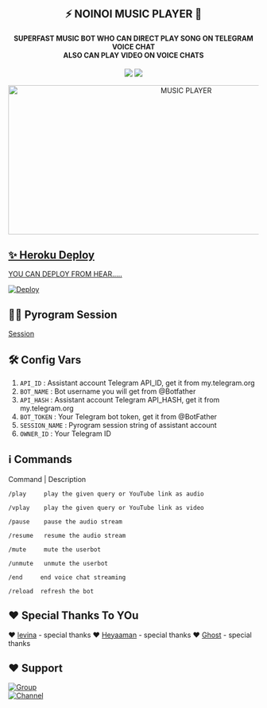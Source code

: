 <h2 align= center><b>⚡ NOINOI MUSIC PLAYER 🎵</b></h2>
<h4 align = center>SUPERFAST MUSIC BOT WHO CAN DIRECT PLAY SONG ON TELEGRAM VOICE CHAT<br> ALSO CAN PLAY VIDEO ON VOICE CHATS</h4>

<p align='center'>
<a href="https://www.python.org/" alt="made-with-python"> <img src="https://img.shields.io/badge/Made%20with-Python-1f425f.svg?style=flat-square&logo=python&color=blue"></a>
<a href="https://github.com/NOIOPMUSIC/graphs/commit-activity" alt="Maintenance"> <img src="https://img.shields.io/badge/Maintained%3F-yes-green.svg?style=flat-square"></a></p>

<p align="center"><a href="https://t.me/bazigar_xd"><img src="https://telegra.ph/file/f85d40695466933c7f113.jpg" height="300" width="700" alt="MUSIC PLAYER"></p>

## ✨ Heroku Deploy
  
YOU CAN DEPLOY FROM HEAR.....
  
[![Deploy](https://www.herokucdn.com/deploy/button.svg)](https://heroku.com/deploy?template=https://github.com/Duckoi1707/NoiOpMusic)

## 🏃‍♂ Pyrogram Session 

[Session](https://heroku.com/deploy?template=https://replit.com/@AaravxD/PyroStringSession#main.py)

## 🛠 Config Vars

1. `API_ID` : Assistant account Telegram API_ID, get it from my.telegram.org
2. `BOT_NAME` : Bot username you will get from @Botfather
4. `API_HASH` : Assistant account Telegram API_HASH, get it from my.telegram.org
5. `BOT_TOKEN` : Your Telegram bot token, get it from @BotFather
6. `SESSION_NAME` : Pyrogram session string of assistant account
7. `OWNER_ID` : Your Telegram ID

## ℹ️ Commands

Command  | Description

`/play     play the given query or YouTube link as audio`

`/vplay    play the given query or YouTube link as video`


`/pause    pause the audio stream                       ` 

`/resume   resume the audio stream                      `

`/mute     mute the userbot                             `

`/unmute   unmute the userbot                           `

`/end     end voice chat streaming                      `

`/reload  refresh the bot                               `


## ❤️ Special Thanks To YOu

❤️ [levina](https://github.com/levina-lab) - special thanks
❤️ [Heyaaman](https://github.com/heyaaman) - special thanks
❤️ [Ghost](https://t.me/godofwar_033) - special thanks

## ❤️ Support

<a href="https://t.me/CFC_BOT_SUPPORT"><img src="https://img.shields.io/badge/Join-Telegram%20Group-blue.svg?logo=telegram" alt="Group"></a><br>
<a href="https://t.me/BAZIGAR_XD"><img src="https://img.shields.io/badge/Join-Telegram%20Channel-red.svg?logo=Telegram" alt="Channel"></a>



